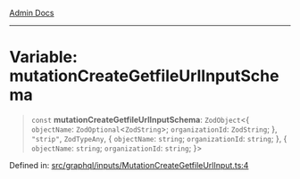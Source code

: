 [Admin Docs](/)

***

# Variable: mutationCreateGetfileUrlInputSchema

> `const` **mutationCreateGetfileUrlInputSchema**: `ZodObject`\<\{ `objectName`: `ZodOptional`\<`ZodString`\>; `organizationId`: `ZodString`; \}, `"strip"`, `ZodTypeAny`, \{ `objectName`: `string`; `organizationId`: `string`; \}, \{ `objectName`: `string`; `organizationId`: `string`; \}\>

Defined in: [src/graphql/inputs/MutationCreateGetfileUrlInput.ts:4](https://github.com/NishantSinghhhhh/talawa-api/blob/3b12506812825c5581bdb63c64252031697d198c/src/graphql/inputs/MutationCreateGetfileUrlInput.ts#L4)
